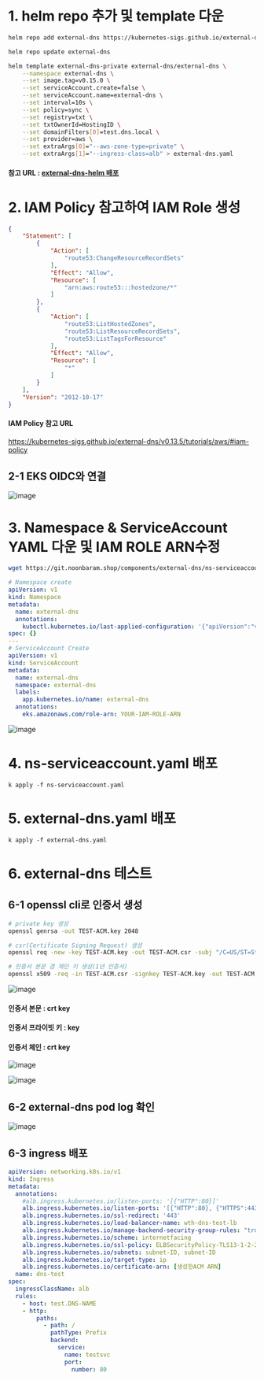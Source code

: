# 1. helm repo 추가 및 template 다운
```bash
helm repo add external-dns https://kubernetes-sigs.github.io/external-dns/
```
```bash
helm repo update external-dns
```
```bash
helm template external-dns-private external-dns/external-dns \
    --namespace external-dns \
    --set image.tag=v0.15.0 \
    --set serviceAccount.create=false \
    --set serviceAccount.name=external-dns \
    --set interval=10s \
    --set policy=sync \
    --set registry=txt \
    --set txtOwnerId=HostingID \
    --set domainFilters[0]=test.dns.local \
    --set provider=aws \
    --set extraArgs[0]="--aws-zone-type=private" \
    --set extraArgs[1]="--ingress-class=alb" > external-dns.yaml
```  
#### 참고 URL : [external-dns-helm 배포](https://github.com/kubernetes-sigs/external-dns/tree/master/charts/external-dns)  
# 2. IAM Policy 참고하여 IAM Role 생성
```json
{
    "Statement": [
        {
            "Action": [
                "route53:ChangeResourceRecordSets"
            ],
            "Effect": "Allow",
            "Resource": [
                "arn:aws:route53:::hostedzone/*"
            ]
        },
        {
            "Action": [
                "route53:ListHostedZones",
                "route53:ListResourceRecordSets",
                "route53:ListTagsForResource"
            ],
            "Effect": "Allow",
            "Resource": [
                "*"
            ]
        }
    ],
    "Version": "2012-10-17"
}
```
#### IAM Policy 참고 URL
https://kubernetes-sigs.github.io/external-dns/v0.13.5/tutorials/aws/#iam-policy  
## 2-1 EKS OIDC와 연결  
![image](https://github.com/user-attachments/assets/0d3c133b-db37-471d-bf8d-6ce26185b3f1)  



# 3. Namespace & ServiceAccount YAML 다운 및 IAM ROLE ARN수정
```bash
wget https://git.noonbaram.shop/components/external-dns/ns-serviceaccount.yaml
```
```yaml
# Namespace create
apiVersion: v1
kind: Namespace
metadata:
  name: external-dns
  annotations:
    kubectl.kubernetes.io/last-applied-configuration: '{"apiVersion":"v1","kind":"Namespace","metadata":{"name":"external-dns"}}'
spec: {}
---
# ServiceAccount Create
apiVersion: v1
kind: ServiceAccount
metadata:
  name: external-dns
  namespace: external-dns
  labels:
    app.kubernetes.io/name: external-dns
  annotations:
    eks.amazonaws.com/role-arn: YOUR-IAM-ROLE-ARN
```  
![image](https://github.com/user-attachments/assets/bc9a20f7-9cc1-4c7c-8bef-602e7f175cd5)  
# 4. ns-serviceaccount.yaml 배포
```
k apply -f ns-serviceaccount.yaml
```

# 5. external-dns.yaml 배포
```
k apply -f external-dns.yaml
```
# 6. external-dns 테스트
## 6-1 openssl cli로 인증서 생성
```bash
# private key 생성
openssl genrsa -out TEST-ACM.key 2048

# csr(Certificate Signing Request) 생성
openssl req -new -key TEST-ACM.key -out TEST-ACM.csr -subj "/C=US/ST=State/L=City/O=YourOrganization/OU=IT/CN=*.DNS-NAME"

# 인증서 본문 겸 체인 키 생성(1년 인증서)
openssl x509 -req -in TEST-ACM.csr -signkey TEST-ACM.key -out TEST-ACM.crt -days 365 -extfile <(printf "[v3_req]\nsubjectAltName=DNS:DNS-NAME,DNS:*.DNS-NAME") -extensions v3_req
```  
![image](https://github.com/user-attachments/assets/e873d46f-294a-4cb8-bd3d-1692abae2b94)  

#### 인증서 본문 : crt key
#### 인증서 프라이빗 키 : key
#### 인증서 체인 : crt key
![image](https://github.com/user-attachments/assets/60d55126-8f4f-457c-91d8-d199eda1ed0b)  

![image](https://github.com/user-attachments/assets/e8bb6c53-1c55-48e5-8d4f-dbb29eba5022)  

## 6-2 external-dns pod log 확인
![image](https://github.com/user-attachments/assets/7c1acc7a-7392-4625-aeff-e103284abdb6)  

## 6-3 ingress 배포
```yaml
apiVersion: networking.k8s.io/v1
kind: Ingress
metadata:
  annotations:
    #alb.ingress.kubernetes.io/listen-ports: '[{"HTTP":80}]'
    alb.ingress.kubernetes.io/listen-ports: '[{"HTTP":80}, {"HTTPS":443}]'
    alb.ingress.kubernetes.io/ssl-redirect: '443'
    alb.ingress.kubernetes.io/load-balancer-name: wth-dns-test-lb
    alb.ingress.kubernetes.io/manage-backend-security-group-rules: "true"
    alb.ingress.kubernetes.io/scheme: internetfacing
    alb.ingress.kubernetes.io/ssl-policy: ELBSecurityPolicy-TLS13-1-2-2021-06
    alb.ingress.kubernetes.io/subnets: subnet-ID, subnet-ID
    alb.ingress.kubernetes.io/target-type: ip
    alb.ingress.kubernetes.io/certificate-arn: [생성한ACM ARN]
  name: dns-test
spec:
  ingressClassName: alb
  rules:
    - host: test.DNS-NAME
    - http:
        paths:
          - path: /
            pathType: Prefix
            backend:
              service:
                name: testsvc
                port:
                  number: 80
```  



